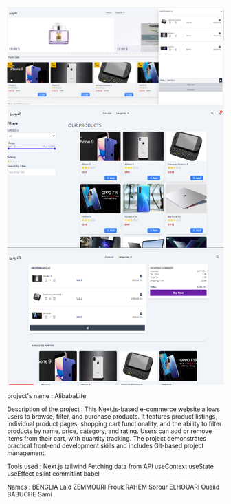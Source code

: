 ![home-page](public/home-page.PNG)
![products page](public/products-page.PNG)
![Cart page](public/cart-page.PNG)



 project's name : AlibabaLite
 
 
 Description of the project : This Next.js-based e-commerce website allows users to browse, filter, and purchase products. It features product listings, individual product pages, shopping cart functionality, and the ability to filter products by name, price, category, and rating. Users can add or remove items from their cart, with quantity tracking. The project demonstrates practical front-end development skills and includes Git-based project management.
 
 
 
 Tools used :
 Next.js
 tailwind
 Fetching data from API
 useContext
 useState
 useEffect
 eslint
 commitlint
 babel



  Names : 
  BENGLIA Laid
  ZEMMOURI Frouk
  RAHEM Sorour
  ELHOUARI Oualid
  BABUCHE Sami
